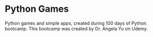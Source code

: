 # Python Games
Python games and simple apps, created during 100 days of Python bootcamp. This bootcamp was created by Dr. Angela Yu on Udemy.
